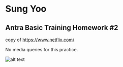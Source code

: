 # Sung Yoo

## Antra Basic Training Homework #2

copy of https://www.netflix.com/

No media queries for this practice.

![alt text](https://github.com/yoowook1207/Antra-Training-HW2/blob/main/preview.png)